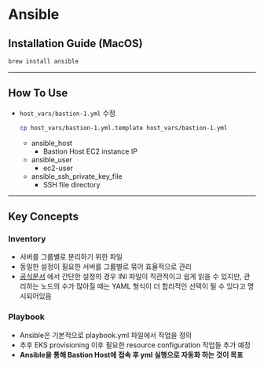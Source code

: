 # Ansible

## Installation Guide (MacOS)
```bash
brew install ansible
```

---
## How To Use
- `host_vars/bastion-1.yml` 수정
  ```bash
  cp host_vars/bastion-1.yml.template host_vars/bastion-1.yml
  ```
  - ansible_host
    - Bastion Host EC2 instance IP
  - ansible_user
    - ec2-user
  - ansible_ssh_private_key_file
    - SSH file directory

---
## Key Concepts

### Inventory
- 서버를 그룹별로 분리하기 위한 파일
- 동일한 설정이 필요한 서버를 그룹별로 묶어 효율적으로 관리
- [공식문서](https://docs.ansible.com/ansible/latest/getting_started/get_started_inventory.html#inventories-in-ini-or-yaml-format) 에서 간단한 설정의 경우 INI 파일이 직관적이고 쉽게 읽을 수 있지만, 관리하는 노드의 수가 많아질 때는 YAML 형식이 더 합리적인 선택이 될 수 있다고 명시되어있음

### Playbook
- Ansible은 기본적으로 playbook.yml 파일에서 작업을 정의
- 추후 EKS provisioning 이후 필요한 resource configuration 작업들 추가 예정
- **Ansible을 통해 Bastion Host에 접속 후 yml 실행으로 자동화 하는 것이 목표**
